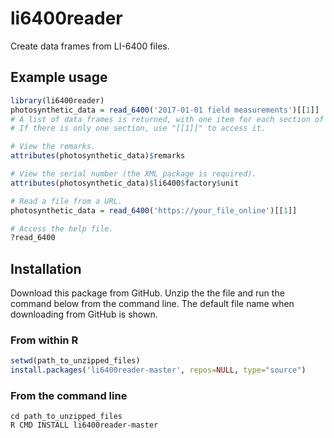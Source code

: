# li6400reader
Create data frames from LI-6400 files.

## Example usage
```r
library(li6400reader)
photosynthetic_data = read_6400('2017-01-01 field measurements')[[1]]
# A list of data frames is returned, with one item for each section of the 6400 file.
# If there is only one section, use "[[1]]" to access it.

# View the remarks.
attributes(photosynthetic_data)$remarks

# View the serial number (the XML package is required).
attributes(photosynthetic_data)$li6400$factory$unit

# Read a file from a URL.
photosynthetic_data = read_6400('https://your_file_online')[[1]]

# Access the help file.
?read_6400
```

## Installation
Download this package from GitHub. Unzip the the file and run the command below from the command line. The default file name when downloading from GitHub is shown.

### From within R
```r
setwd(path_to_unzipped_files)
install.packages('li6400reader-master', repos=NULL, type="source")  
```

### From the command line
```
cd path_to_unzipped_files
R CMD INSTALL li6400reader-master
```

